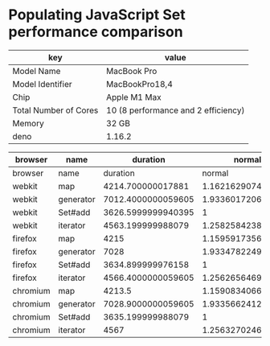 # Populating JavaScript Set performance comparison

key | value
-|-
Model Name | MacBook Pro
Model Identifier | MacBookPro18,4
Chip | Apple M1 Max
Total Number of Cores | 10 (8 performance and 2 efficiency)
Memory | 32 GB
deno | 1.16.2

browser | name | duration | normal
-|-|-|-
browser | name | duration | normal
webkit | map | 4214.700000017881 | 1.162162907413227
webkit | generator | 7012.4000000059605 | 1.9336017206246858
webkit | Set#add | 3626.5999999940395 | 1
webkit | iterator | 4563.199999988079 | 1.2582584238668668
firefox | map | 4215 | 1.1595917356812147
firefox | generator | 7028 | 1.9334782249982387
firefox | Set#add | 3634.899999976158 | 1
firefox | iterator | 4566.4000000059605 | 1.2562656469327662
chromium | map | 4213.5 | 1.159083406693942
chromium | generator | 7028.9000000059605 | 1.9335662412051635
chromium | Set#add | 3635.199999988079 | 1
chromium | iterator | 4567 | 1.2563270246520073
